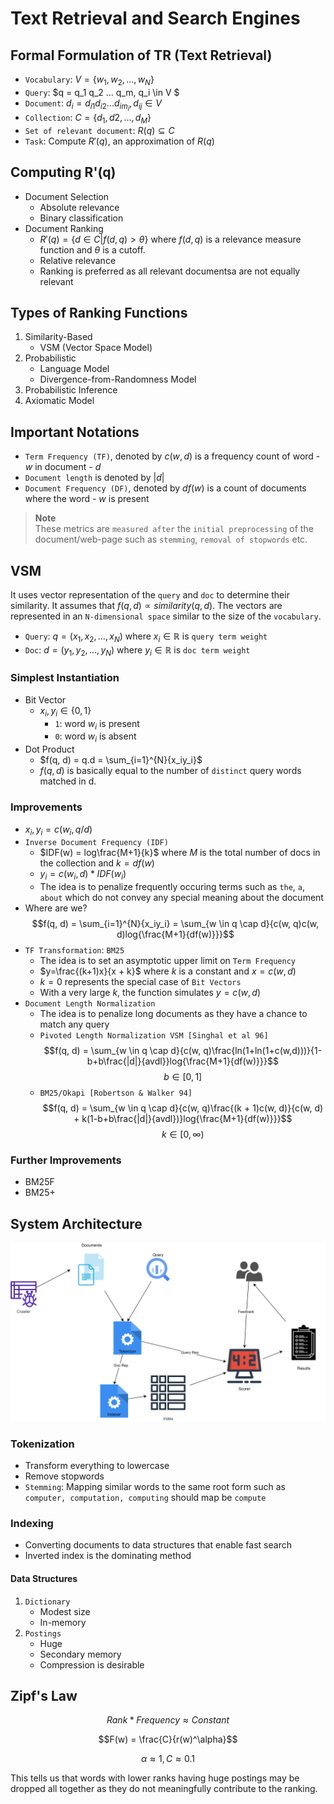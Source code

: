 # Text Retrieval and Search Engines

## Formal Formulation of TR (Text Retrieval)
- `Vocabulary`: $V = \{w_1, w_2, ..., w_N\}$
- `Query`: $q = q_1 q_2 ... q_m, q_i \in V $
- `Document`: $d_i = d_{i1} d_{i2} ... d_{im_i}, d_{ij} \in V$
- `Collection`: $C = \{ d_1, d2, ..., d_M \}$
- `Set of relevant document`: $R(q) \subseteq C$
- `Task`: Compute $R'(q)$, an approximation of $R(q)$

## Computing R'(q)
- Document Selection
    - Absolute relevance
    - Binary classification
- Document Ranking
    - $R'(q) = \{ d \in C | f(d, q) > \theta \}$ where $f(d, q)$ is a relevance measure function and $\theta$ is a cutoff.
    - Relative relevance
    - Ranking is preferred as all relevant documentsa are not equally relevant

## Types of Ranking Functions
1. Similarity-Based
    - VSM (Vector Space Model)
2. Probabilistic
    - Language Model
    - Divergence-from-Randomness Model
3. Probabilistic Inference
4. Axiomatic Model

## Important Notations
- `Term Frequency (TF)`, denoted by $c(w, d)$ is a frequency count of word - $w$ in document - $d$
- `Document length` is denoted by $|d|$
- `Document Frequency (DF)`, denoted by $df(w)$ is a count of documents where the word - $w$ is present
> **Note** <br />
> These metrics are `measured after` the `initial preprocessing` of the document/web-page such as `stemming`, `removal of stopwords` etc.

## VSM
It uses vector representation of the `query` and `doc` to determine their similarity. It assumes that $f(q, d) \propto similarity(q, d)$. The vectors are represented in an `N-dimensional space` similar to the size of the `vocabulary`.

- `Query`: $q = (x_1, x_2, ..., x_N)$ where $x_i \in \mathbb{R}$ is `query term weight`
- `Doc`: $d = (y_1, y_2, ..., y_N)$ where $y_i \in \mathbb{R}$ is `doc term weight`

### Simplest Instantiation
- Bit Vector
    - $x_i, y_i \in \{ 0, 1 \}$
        - `1`: word $w_i$ is present
        - `0`: word $w_i$ is absent
- Dot Product
    - $f(q, d) = q.d = \sum_{i=1}^{N}{x_iy_i}$
    - $f(q, d)$ is basically equal to the number of `distinct` query words matched in d.

### Improvements
- $x_i, y_i = c(w_i, q/d)$
- `Inverse Document Frequency (IDF)`
    - $IDF(w) = log\frac{M+1}{k}$ where $M$ is the total number of docs in the collection and $k = df(w)$
    - $y_i = c(w_i, d) * IDF(w_i)$
    - The idea is to penalize frequently occuring terms such as `the`, `a`, `about` which do not convey any special meaning about the document
- Where are we?
$$f(q, d) = \sum_{i=1}^{N}{x_iy_i} = \sum_{w \in q \cap d}{c(w, q)c(w, d)log{\frac{M+1}{df(w)}}}$$
- `TF Transformation`: `BM25`
    - The idea is to set an asymptotic upper limit on `Term Frequency`
    - $y=\frac{(k+1)x}{x + k}$ where $k$ is a constant and $x = c(w, d)$
    - $k = 0$ represents the special case of `Bit Vectors`
    - With a very large $k$, the function simulates $y=c(w,d)$
- `Document Length Normalization`
    - The idea is to penalize long documents as they have a chance to match any query
    - `Pivoted Length Normalization VSM [Singhal et al 96]`
        $$f(q, d) = \sum_{w \in q \cap d}{c(w, q)\frac{ln(1+ln(1+c(w,d)))}{1-b+b\frac{|d|}{avdl}}log{\frac{M+1}{df(w)}}}$$
        $$b \in [0, 1]$$
    - `BM25/Okapi [Robertson & Walker 94]`
        $$f(q, d) = \sum_{w \in q \cap d}{c(w, q)\frac{(k + 1)c(w, d)}{c(w, d) + k(1-b+b\frac{|d|}{avdl})}log{\frac{M+1}{df(w)}}}$$
        $$k \in [0, \infty)$$

### Further Improvements
- BM25F
- BM25+

## System Architecture

![](./public/images/sys_arch.png)

### Tokenization
- Transform everything to lowercase
- Remove stopwords
- `Stemming`: Mapping similar words to the same root form such as `computer, computation, computing` should map be `compute`

### Indexing
- Converting documents to data structures that enable fast search
- Inverted index is the dominating method

#### Data Structures
1. `Dictionary`
    - Modest size
    - In-memory
2. `Postings`
    - Huge
    - Secondary memory
    - Compression is desirable

## Zipf's Law
$$Rank * Frequency \approx Constant$$

$$F(w) = \frac{C}{r(w)^\alpha}$$

$$\alpha \approx 1, C \approx 0.1$$

This tells us that words with lower ranks having huge postings may be dropped all together as they do not meaningfully contribute to the ranking.

